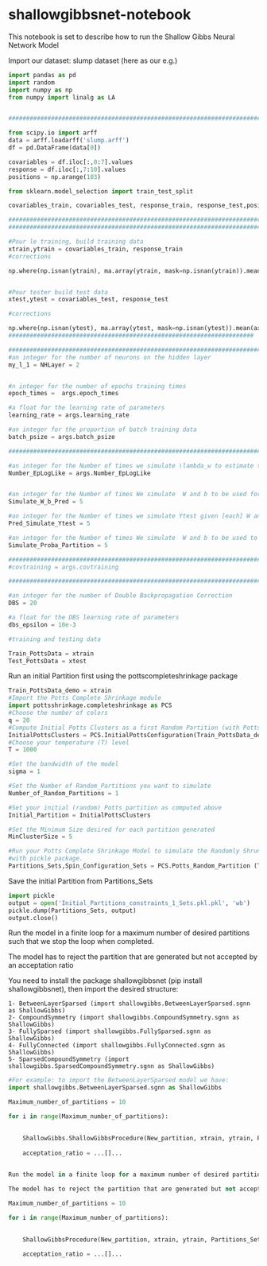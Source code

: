 # shallowgibbsnet-notebook
This notebook is set to describe how to run the Shallow Gibbs Neural Network Model

Import our dataset: slump dataset (here as our e.g.)


```python
import pandas as pd
import random
import numpy as np
from numpy import linalg as LA


##################################################################################### COPULE DATA ###################################################################################

from scipy.io import arff
data = arff.loadarff('slump.arff')
df = pd.DataFrame(data[0])

covariables = df.iloc[:,0:7].values
response = df.iloc[:,7:10].values
positions = np.arange(103)

from sklearn.model_selection import train_test_split

covariables_train, covariables_test, response_train, response_test,positions_train,positions_test = train_test_split(covariables, response,positions, test_size=0.33, random_state=42)

####################################################################################################################################################################################
####################################################################################################################################################################################

#Pour le training, build training data
xtrain,ytrain = covariables_train, response_train
#corrections

np.where(np.isnan(ytrain), ma.array(ytrain, mask=np.isnan(ytrain)).mean(axis=0), ytrain)


#Pour tester build test data
xtest,ytest = covariables_test, response_test 

#corrections

np.where(np.isnan(ytest), ma.array(ytest, mask=np.isnan(ytest)).mean(axis=0), ytest) 
#####################################################################
```


```python
#######################################################################################################################################
#an integer for the number of neurons on the hidden layer
my_l_1 = NHLayer = 2


#n integer for the number of epochs training times
epoch_times =  args.epoch_times

#a float for the learning rate of parameters
learning_rate = args.learning_rate

#an integer for the proportion of batch training data
batch_psize = args.batch_psize

######################################################################################################################################

#an integer for the Number of times we simulate \lambda_w to estimate the Expected-loglikelihood Score
Number_EpLogLike = args.Number_EpLogLike 


#an integer for the Number of times We simulate  W and b to be used for sampling the predicted test data from the model
Simulate_W_b_Pred = 5

#an integer for the Number of times we simulate Ytest given [each] W and b
Pred_Simulate_Ytest = 5

#an integer for the Number of times We simulate  W and b to be used to estimate the probability of acceptation each partition
Simulate_Proba_Partition = 5 

######################################################################################################################################
#covtraining = args.covtraining

######################################################################################################################################

#an integer for the number of Double Backpropagation Correction
DBS = 20

#a float for the DBS learning rate of parameters
dbs_epsilon = 10e-3

#training and testing data

Train_PottsData = xtrain
Test_PottsData = xtest
```

Run an initial Partition first using the pottscompleteshrinkage package


```python
Train_PottsData_demo = xtrain
#Import the Potts Complete Shrinkage module
import pottsshrinkage.completeshrinkage as PCS
#Choose the number of colors
q = 20
#Compute Initial Potts Clusters as a first Random Partition (with Potts Model)
InitialPottsClusters = PCS.InitialPottsConfiguration(Train_PottsData_demo, q, Kernel="Mercer")
#Choose your temperature (T) level
T = 1000

#Set the bandwidth of the model
sigma = 1

#Set the Number of Random_Partitions you want to simulate
Number_of_Random_Partitions = 1

#Set your initial (random) Potts partition as computed above
Initial_Partition = InitialPottsClusters

#Set the Minimum Size desired for each partition generated
MinClusterSize = 5

#Run your Potts Complete Shrinkage Model to simulate the Randomly Shrunk Potts Partitions. Partitions_Sets is a dictionary that can be saved 
#with pickle package.
Partitions_Sets,Spin_Configuration_Sets = PCS.Potts_Random_Partition (Train_PottsData_demo, T, sigma, Number_of_Random_Partitions, MinClusterSize, Initial_Partition,  Kernel="Mercer")

```

Save the initial Partition from Partitions_Sets


```python
import pickle
output = open('Initial_Partitions_constraints_1_Sets.pkl.pkl', 'wb')
pickle.dump(Partitions_Sets, output)
output.close()
```

Run the model in a finite loop for a maximum number of desired partitions such that we stop the loop when completed.

The model has to reject the partition that are generated but not accepted by an acceptation ratio

You need to install the package shallowgibbsnet (pip install shallowgibbsnet), then import the desired structure:
    
    1- BetweenLayerSparsed (import shallowgibbs.BetweenLayerSparsed.sgnn as ShallowGibbs)
    2- CompoundSymmetry (import shallowgibbs.CompoundSymmetry.sgnn as ShallowGibbs)
    3- FullySparsed (import shallowgibbs.FullySparsed.sgnn as ShallowGibbs)
    4- FullyConnected (import shallowgibbs.FullyConnected.sgnn as ShallowGibbs)
    5- SparsedCompoundSymmetry (import shallowgibbs.SparsedCompoundSymmetry.sgnn as ShallowGibbs)


```python
#For example: to import the BetweenLayerSparsed model we have:
import shallowgibbs.BetweenLayerSparsed.sgnn as ShallowGibbs
```


```python
Maximum_number_of_partitions = 10

for i in range(Maximum_number_of_partitions):

    
    ShallowGibbs.ShallowGibbsProcedure(New_partition, xtrain, ytrain, Partitions_Sets,partition_position, xtest,ytest,my_l_1,epoch_times, learning_rate,batch_psize,Number_EpLogLike, Simulate_W_b_Pred, Pred_Simulate_Ytest,Simulate_Proba_Partition, DBS, dbs_epsilon)
    
    acceptation_ratio = ...[]...
    
```



```python
Run the model in a finite loop for a maximum number of desired partitions such that we stop the loop when completed.

The model has to reject the partition that are generated but not accepted by an acceptation ratio
```


```python
Maximum_number_of_partitions = 10

for i in range(Maximum_number_of_partitions):

    
    ShallowGibbsProcedure(New_partition, xtrain, ytrain, Partitions_Sets,partition_position, xtest,ytest,my_l_1,epoch_times, learning_rate,batch_psize,Number_EpLogLike, Simulate_W_b_Pred, Pred_Simulate_Ytest,Simulate_Proba_Partition, DBS, dbs_epsilon)
    
    acceptation_ratio = ...[]...
    
```

